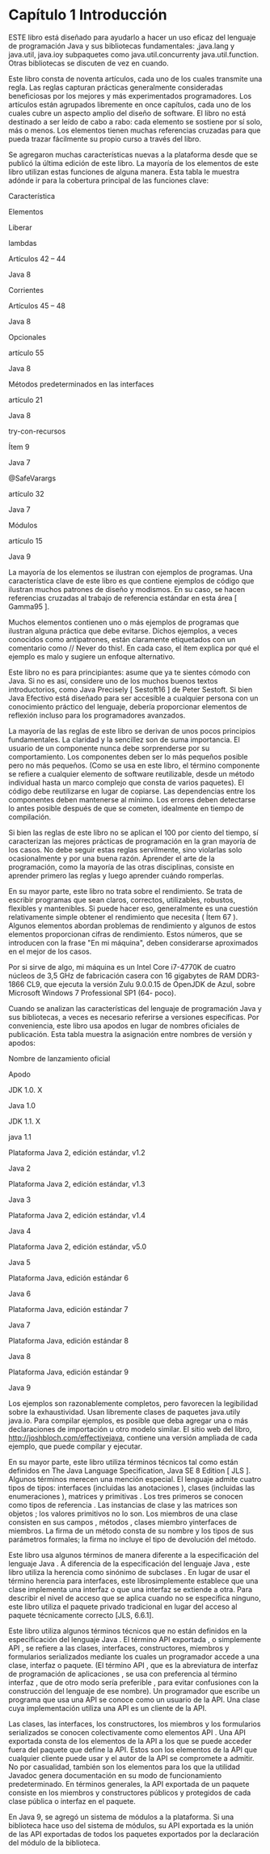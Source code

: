 # Capítulo 1 Introducción
ESTE libro está diseñado para ayudarlo a hacer un uso eficaz del lenguaje de programación Java y sus bibliotecas fundamentales: ,java.lang y java.util, java.ioy subpaquetes como java.util.concurrenty java.util.function. Otras bibliotecas se discuten de vez en cuando.

Este libro consta de noventa artículos, cada uno de los cuales transmite una regla. Las reglas capturan prácticas generalmente consideradas beneficiosas por los mejores y más experimentados programadores. Los artículos están agrupados libremente en once capítulos, cada uno de los cuales cubre un aspecto amplio del diseño de software. El libro no está destinado a ser leído de cabo a rabo: cada elemento se sostiene por sí solo, más o menos. Los elementos tienen muchas referencias cruzadas para que pueda trazar fácilmente su propio curso a través del libro.

Se agregaron muchas características nuevas a la plataforma desde que se publicó la última edición de este libro. La mayoría de los elementos de este libro utilizan estas funciones de alguna manera. Esta tabla le muestra adónde ir para la cobertura principal de las funciones clave:

Característica

Elementos

Liberar

lambdas

Artículos 42 – 44

Java 8

Corrientes

Artículos 45 – 48

Java 8

Opcionales

artículo 55

Java 8

Métodos predeterminados en las interfaces

artículo 21

Java 8

try-con-recursos

Ítem ​​9

Java 7

@SafeVarargs

artículo 32

Java 7

Módulos

artículo 15

Java 9

La mayoría de los elementos se ilustran con ejemplos de programas. Una característica clave de este libro es que contiene ejemplos de código que ilustran muchos patrones de diseño y modismos. En su caso, se hacen referencias cruzadas al trabajo de referencia estándar en esta área [ Gamma95 ].

Muchos elementos contienen uno o más ejemplos de programas que ilustran alguna práctica que debe evitarse. Dichos ejemplos, a veces conocidos como antipatrones, están claramente etiquetados con un comentario como // Never do this!. En cada caso, el ítem explica por qué el ejemplo es malo y sugiere un enfoque alternativo.

Este libro no es para principiantes: asume que ya te sientes cómodo con Java. Si no es así, considere uno de los muchos buenos textos introductorios, como Java Precisely [ Sestoft16 ] de Peter Sestoft. Si bien Java Efectivo está diseñado para ser accesible a cualquier persona con un conocimiento práctico del lenguaje, debería proporcionar elementos de reflexión incluso para los programadores avanzados.

La mayoría de las reglas de este libro se derivan de unos pocos principios fundamentales. La claridad y la sencillez son de suma importancia. El usuario de un componente nunca debe sorprenderse por su comportamiento. Los componentes deben ser lo más pequeños posible pero no más pequeños. (Como se usa en este libro, el término componente se refiere a cualquier elemento de software reutilizable, desde un método individual hasta un marco complejo que consta de varios paquetes). El código debe reutilizarse en lugar de copiarse. Las dependencias entre los componentes deben mantenerse al mínimo. Los errores deben detectarse lo antes posible después de que se cometen, idealmente en tiempo de compilación.

Si bien las reglas de este libro no se aplican el 100 por ciento del tiempo, sí caracterizan las mejores prácticas de programación en la gran mayoría de los casos. No debe seguir estas reglas servilmente, sino violarlas solo ocasionalmente y por una buena razón. Aprender el arte de la programación, como la mayoría de las otras disciplinas, consiste en aprender primero las reglas y luego aprender cuándo romperlas.

En su mayor parte, este libro no trata sobre el rendimiento. Se trata de escribir programas que sean claros, correctos, utilizables, robustos, flexibles y mantenibles. Si puede hacer eso, generalmente es una cuestión relativamente simple obtener el rendimiento que necesita ( Ítem 67 ). Algunos elementos abordan problemas de rendimiento y algunos de estos elementos proporcionan cifras de rendimiento. Estos números, que se introducen con la frase "En mi máquina", deben considerarse aproximados en el mejor de los casos.

Por si sirve de algo, mi máquina es un Intel Core i7-4770K de cuatro núcleos de 3,5 GHz de fabricación casera con 16 gigabytes de RAM DDR3-1866 CL9, que ejecuta la versión Zulu 9.0.0.15 de OpenJDK de Azul, sobre Microsoft Windows 7 Professional SP1 (64- poco).

Cuando se analizan las características del lenguaje de programación Java y sus bibliotecas, a veces es necesario referirse a versiones específicas. Por conveniencia, este libro usa apodos en lugar de nombres oficiales de publicación. Esta tabla muestra la asignación entre nombres de versión y apodos:

Nombre de lanzamiento oficial

Apodo

JDK 1.0. X

Java 1.0

JDK 1.1. X

java 1.1

Plataforma Java 2, edición estándar, v1.2

Java 2

Plataforma Java 2, edición estándar, v1.3

Java 3

Plataforma Java 2, edición estándar, v1.4

Java 4

Plataforma Java 2, edición estándar, v5.0

Java 5

Plataforma Java, edición estándar 6

Java 6

Plataforma Java, edición estándar 7

Java 7

Plataforma Java, edición estándar 8

Java 8

Plataforma Java, edición estándar 9

Java 9

Los ejemplos son razonablemente completos, pero favorecen la legibilidad sobre la exhaustividad. Usan libremente clases de paquetes java.utily java.io. Para compilar ejemplos, es posible que deba agregar una o más declaraciones de importación u otro modelo similar. El sitio web del libro, http://joshbloch.com/effectivejava, contiene una versión ampliada de cada ejemplo, que puede compilar y ejecutar.

En su mayor parte, este libro utiliza términos técnicos tal como están definidos en The Java Language Specification, Java SE 8 Edition [ JLS ]. Algunos términos merecen una mención especial. El lenguaje admite cuatro tipos de tipos: interfaces (incluidas las anotaciones ), clases (incluidas las enumeraciones ), matrices y primitivas . Los tres primeros se conocen como tipos de referencia . Las instancias de clase y las matrices son objetos ; los valores primitivos no lo son. Los miembros de una clase consisten en sus campos , métodos , clases miembro yinterfaces de miembros. La firma de un método consta de su nombre y los tipos de sus parámetros formales; la firma no incluye el tipo de devolución del método.

Este libro usa algunos términos de manera diferente a la especificación del lenguaje Java . A diferencia de la especificación del lenguaje Java , este libro utiliza la herencia como sinónimo de subclases . En lugar de usar el término herencia para interfaces, este librosimplemente establece que una clase implementa una interfaz o que una interfaz se extiende a otra. Para describir el nivel de acceso que se aplica cuando no se especifica ninguno, este libro utiliza el paquete privado tradicional en lugar del acceso al paquete técnicamente correcto [JLS, 6.6.1].

Este libro utiliza algunos términos técnicos que no están definidos en la especificación del lenguaje Java . El término API exportada , o simplemente API , se refiere a las clases, interfaces, constructores, miembros y formularios serializados mediante los cuales un programador accede a una clase, interfaz o paquete. (El término API , que es la abreviatura de interfaz de programación de aplicaciones , se usa con preferencia al término interfaz , que de otro modo sería preferible , para evitar confusiones con la construcción del lenguaje de ese nombre). Un programador que escribe un programa que usa una API se conoce como un usuario de la API. Una clase cuya implementación utiliza una API es un cliente de la API.

Las clases, las interfaces, los constructores, los miembros y los formularios serializados se conocen colectivamente como elementos API . Una API exportada consta de los elementos de la API a los que se puede acceder fuera del paquete que define la API. Estos son los elementos de la API que cualquier cliente puede usar y el autor de la API se compromete a admitir. No por casualidad, también son los elementos para los que la utilidad Javadoc genera documentación en su modo de funcionamiento predeterminado. En términos generales, la API exportada de un paquete consiste en los miembros y constructores públicos y protegidos de cada clase pública o interfaz en el paquete.

En Java 9, se agregó un sistema de módulos a la plataforma. Si una biblioteca hace uso del sistema de módulos, su API exportada es la unión de las API exportadas de todos los paquetes exportados por la declaración del módulo de la biblioteca.

